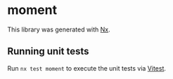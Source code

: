 # moment

This library was generated with [Nx](https://nx.dev).

## Running unit tests

Run `nx test moment` to execute the unit tests via [Vitest](https://vitest.dev/).
